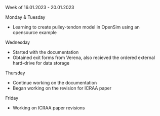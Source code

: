 Week of 16.01.2023 - 20.01.2023

Monday & Tuesday
- Learning to create pulley-tendon model in OpenSim using an opensource example 

Wednesday
- Started with the documentation
- Obtained exit forms from Verena, also recieved the ordered external hard-drive for data storage 

Thursday 
- Continue working on the documentation 
- Began working on the revision for ICRAA paper 

Friday
- Working on ICRAA paper revisions
